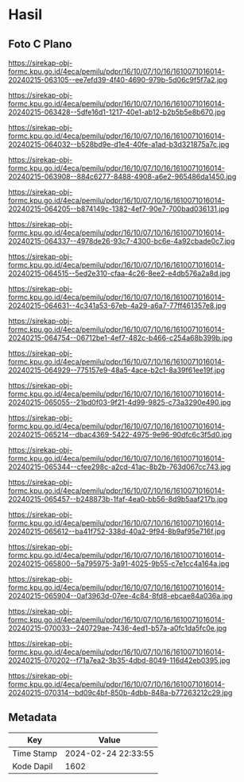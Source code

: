 # Hasil

## Foto C Plano

https://sirekap-obj-formc.kpu.go.id/4eca/pemilu/pdpr/16/10/07/10/16/1610071016014-20240215-063105--ee7efd39-4f40-4690-979b-5d06c9f5f7a2.jpg

https://sirekap-obj-formc.kpu.go.id/4eca/pemilu/pdpr/16/10/07/10/16/1610071016014-20240215-063428--5dfe16d1-1217-40e1-ab12-b2b5b5e8b670.jpg

https://sirekap-obj-formc.kpu.go.id/4eca/pemilu/pdpr/16/10/07/10/16/1610071016014-20240215-064032--b528bd9e-d1e4-40fe-a1ad-b3d321875a7c.jpg

https://sirekap-obj-formc.kpu.go.id/4eca/pemilu/pdpr/16/10/07/10/16/1610071016014-20240215-063908--884c6277-8488-4908-a6e2-965486da1450.jpg

https://sirekap-obj-formc.kpu.go.id/4eca/pemilu/pdpr/16/10/07/10/16/1610071016014-20240215-064205--b874149c-1382-4ef7-90e7-700bad036131.jpg

https://sirekap-obj-formc.kpu.go.id/4eca/pemilu/pdpr/16/10/07/10/16/1610071016014-20240215-064337--4978de26-93c7-4300-bc6e-4a92cbade0c7.jpg

https://sirekap-obj-formc.kpu.go.id/4eca/pemilu/pdpr/16/10/07/10/16/1610071016014-20240215-064515--5ed2e310-cfaa-4c26-8ee2-e4db576a2a8d.jpg

https://sirekap-obj-formc.kpu.go.id/4eca/pemilu/pdpr/16/10/07/10/16/1610071016014-20240215-064631--4c341a53-67eb-4a29-a6a7-77ff461357e8.jpg

https://sirekap-obj-formc.kpu.go.id/4eca/pemilu/pdpr/16/10/07/10/16/1610071016014-20240215-064754--06712be1-4ef7-482c-b466-c254a68b399b.jpg

https://sirekap-obj-formc.kpu.go.id/4eca/pemilu/pdpr/16/10/07/10/16/1610071016014-20240215-064929--775157e9-48a5-4ace-b2c1-8a39f61ee19f.jpg

https://sirekap-obj-formc.kpu.go.id/4eca/pemilu/pdpr/16/10/07/10/16/1610071016014-20240215-065055--21bd0f03-9f21-4d99-9825-c73a3290e490.jpg

https://sirekap-obj-formc.kpu.go.id/4eca/pemilu/pdpr/16/10/07/10/16/1610071016014-20240215-065214--dbac4369-5422-4975-9e96-90dfc6c3f5d0.jpg

https://sirekap-obj-formc.kpu.go.id/4eca/pemilu/pdpr/16/10/07/10/16/1610071016014-20240215-065344--cfee298c-a2cd-41ac-8b2b-763d067cc743.jpg

https://sirekap-obj-formc.kpu.go.id/4eca/pemilu/pdpr/16/10/07/10/16/1610071016014-20240215-065457--b248873b-1faf-4ea0-bb56-8d9b5aaf217b.jpg

https://sirekap-obj-formc.kpu.go.id/4eca/pemilu/pdpr/16/10/07/10/16/1610071016014-20240215-065612--ba41f752-338d-40a2-9f94-8b9af95e716f.jpg

https://sirekap-obj-formc.kpu.go.id/4eca/pemilu/pdpr/16/10/07/10/16/1610071016014-20240215-065800--5a795975-3a91-4025-9b55-c7e1cc4a164a.jpg

https://sirekap-obj-formc.kpu.go.id/4eca/pemilu/pdpr/16/10/07/10/16/1610071016014-20240215-065904--0af3963d-07ee-4c84-8fd8-ebcae84a036a.jpg

https://sirekap-obj-formc.kpu.go.id/4eca/pemilu/pdpr/16/10/07/10/16/1610071016014-20240215-070033--240729ae-7436-4ed1-b57a-a0fc1da5fc0e.jpg

https://sirekap-obj-formc.kpu.go.id/4eca/pemilu/pdpr/16/10/07/10/16/1610071016014-20240215-070202--f71a7ea2-3b35-4dbd-8049-116d42eb0395.jpg

https://sirekap-obj-formc.kpu.go.id/4eca/pemilu/pdpr/16/10/07/10/16/1610071016014-20240215-070314--bd09c4bf-850b-4dbb-848a-b77263212c29.jpg


## Metadata

| Key        | Value               |
| ---------- | ------------------- |
| Time Stamp | 2024-02-24 22:33:55 |
| Kode Dapil | 1602                |



